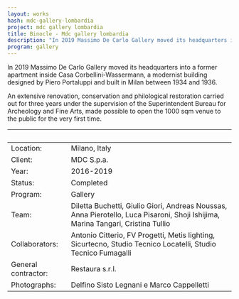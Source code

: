 ```yaml
---
layout: works
hash: mdc-gallery-lombardia
project: mdc gallery lombardia
title: Binocle - Mdc gallery lombardia
description: "In 2019 Massimo De Carlo Gallery moved its headquarters into a former apartment inside Casa Corbellini-Wassermann, a modernist building by Piero Portaluppi."
program: gallery
---
```


In 2019 Massimo De Carlo Gallery moved its headquarters into a former apartment inside Casa Corbellini-Wassermann, a modernist building designed by Piero Portaluppi and built in Milan between 1934 and 1936.

An extensive renovation, conservation and philological restoration carried out for three years under the supervision of the Superintendent Bureau for Archeology and Fine Arts, made possible to open the 1000 sqm venue to the public for the very first time.

|&nbsp;|&nbsp;|
|:----------|:---------------|
| Location: | Milano, Italy                                                                    |
| Client:| MDC S.p.a. |
| Year: | 2016-2019 |
| Status: | Completed |
| Program: | Gallery |
| Team: | Diletta Buchetti, Giulio Giori, Andreas Noussas, Anna Pierotello, Luca Pisaroni, Shoji Ishijima, Marina Tangari, Cristina Tullio |
| Collaborators: | Antonio Citterio, FV Progetti, Metis lighting, Sicurtecno, Studio Tecnico Locatelli, Studio Tecnico Fumagalli |
| General contractor: | Restaura s.r.l. |
| Photographs:        | Delfino Sisto Legnani e Marco Cappelletti |
